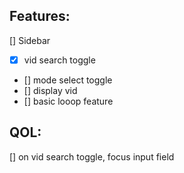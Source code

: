 ## Features:

[] Sidebar

- [x] vid search toggle
- [] mode select toggle
- [] display vid
- [] basic looop feature

## QOL:

[] on vid search toggle, focus input field
